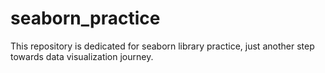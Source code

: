 # seaborn_practice
This repository is dedicated for seaborn library practice, just another step towards data visualization journey.
